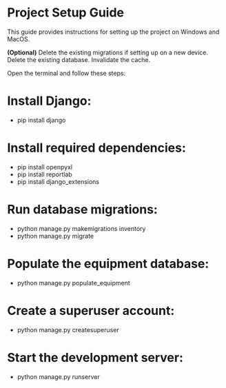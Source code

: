 # Project Setup Guide
This guide provides instructions for setting up the project on Windows and MacOS.

**(Optional)** Delete the existing migrations if setting up on a new device.
Delete the existing database.
Invalidate the cache.

Open the terminal and follow these steps: 
# Install Django:
  - pip install django
# Install required dependencies:
  - pip install openpyxl
  - pip install reportlab
  - pip install django_extensions

# Run database migrations:
  - python manage.py makemigrations inventory
  - python manage.py migrate

# Populate the equipment database:
 - python manage.py populate_equipment

# Create a superuser account:
 - python manage.py createsuperuser

# Start the development server:
 - python manage.py runserver
